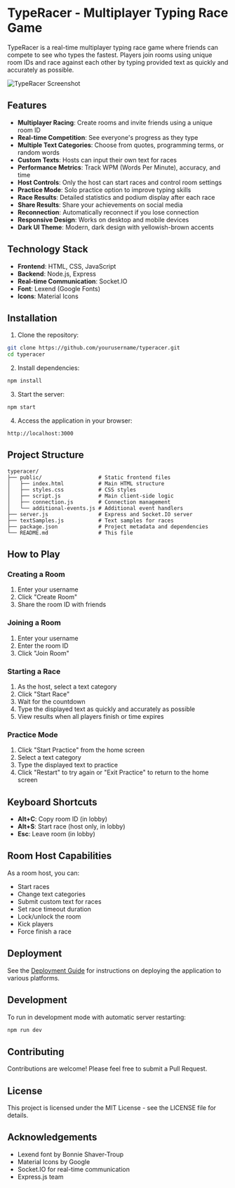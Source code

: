 # TypeRacer - Multiplayer Typing Race Game

TypeRacer is a real-time multiplayer typing race game where friends can compete to see who types the fastest. Players join rooms using unique room IDs and race against each other by typing provided text as quickly and accurately as possible.

![TypeRacer Screenshot](https://via.placeholder.com/800x450.png?text=TypeRacer+Screenshot)

## Features

- **Multiplayer Racing**: Create rooms and invite friends using a unique room ID
- **Real-time Competition**: See everyone's progress as they type
- **Multiple Text Categories**: Choose from quotes, programming terms, or random words
- **Custom Texts**: Hosts can input their own text for races
- **Performance Metrics**: Track WPM (Words Per Minute), accuracy, and time
- **Host Controls**: Only the host can start races and control room settings
- **Practice Mode**: Solo practice option to improve typing skills
- **Race Results**: Detailed statistics and podium display after each race
- **Share Results**: Share your achievements on social media
- **Reconnection**: Automatically reconnect if you lose connection
- **Responsive Design**: Works on desktop and mobile devices
- **Dark UI Theme**: Modern, dark design with yellowish-brown accents

## Technology Stack

- **Frontend**: HTML, CSS, JavaScript
- **Backend**: Node.js, Express
- **Real-time Communication**: Socket.IO
- **Font**: Lexend (Google Fonts)
- **Icons**: Material Icons

## Installation

1. Clone the repository:
```bash
git clone https://github.com/yourusername/typeracer.git
cd typeracer
```

2. Install dependencies:
```bash
npm install
```

3. Start the server:
```bash
npm start
```

4. Access the application in your browser:
```
http://localhost:3000
```

## Project Structure

```
typeracer/
├── public/                  # Static frontend files
│   ├── index.html           # Main HTML structure
│   ├── styles.css           # CSS styles
│   ├── script.js            # Main client-side logic
│   ├── connection.js        # Connection management
│   └── additional-events.js # Additional event handlers
├── server.js                # Express and Socket.IO server
├── textSamples.js           # Text samples for races
├── package.json             # Project metadata and dependencies
└── README.md                # This file
```

## How to Play

### Creating a Room
1. Enter your username
2. Click "Create Room"
3. Share the room ID with friends

### Joining a Room
1. Enter your username
2. Enter the room ID
3. Click "Join Room"

### Starting a Race
1. As the host, select a text category
2. Click "Start Race"
3. Wait for the countdown
4. Type the displayed text as quickly and accurately as possible
5. View results when all players finish or time expires

### Practice Mode
1. Click "Start Practice" from the home screen
2. Select a text category
3. Type the displayed text to practice
4. Click "Restart" to try again or "Exit Practice" to return to the home screen

## Keyboard Shortcuts

- **Alt+C**: Copy room ID (in lobby)
- **Alt+S**: Start race (host only, in lobby)
- **Esc**: Leave room (in lobby)

## Room Host Capabilities

As a room host, you can:
- Start races
- Change text categories
- Submit custom text for races
- Set race timeout duration
- Lock/unlock the room
- Kick players
- Force finish a race

## Deployment

See the [Deployment Guide](deployment-guide.md) for instructions on deploying the application to various platforms.

## Development

To run in development mode with automatic server restarting:
```bash
npm run dev
```

## Contributing

Contributions are welcome! Please feel free to submit a Pull Request.

## License

This project is licensed under the MIT License - see the LICENSE file for details.

## Acknowledgements

- Lexend font by Bonnie Shaver-Troup
- Material Icons by Google
- Socket.IO for real-time communication
- Express.js team